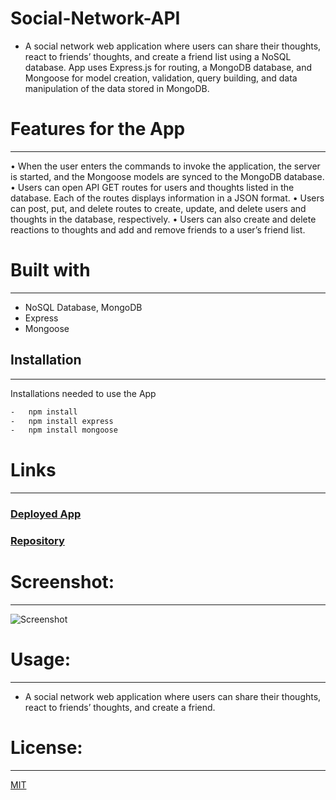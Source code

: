 

# Social-Network-API
-	A social network web application where users can share their thoughts, react to friends’ thoughts, and create a friend list using a NoSQL database. App uses Express.js for routing, a MongoDB database, and Mongoose for model creation, validation, query building, and data manipulation of the data stored in MongoDB.
# Features for the App 
-----------------------------------------------------------------------  
•	When the user enters the commands to invoke the application, the server is started, and the Mongoose models are synced to the MongoDB database.
•	Users can open API GET routes for users and thoughts listed in the database. Each of the routes displays information in a JSON format.
•	Users can post, put, and delete routes to create, update, and delete users and thoughts in the database, respectively. 
•	Users can also create and delete reactions to thoughts and add and remove friends to a user’s friend list.
# Built with
-----------------------------------------------------------------------
-	NoSQL Database, MongoDB
-	Express
-	Mongoose 
## Installation
-----------------------------------------------------------------------

Installations needed to use the App 
```bash
-	npm install 
-	npm install express
-	npm install mongoose
```
# Links
-----------------------------------------------------------------------
### [Deployed App]()
### [Repository]()


# Screenshot:
----------------------------------------------------------------------

 ![Screenshot]()

# Usage:
----------------------------------------------------------------------
-	A social network web application where users can share their thoughts, react to friends’ thoughts, and create a friend.

# License:
-----------------------------------------------------------------------
[MIT](https://choosealicense.com/licenses/mit/)


